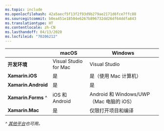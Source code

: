 ```yaml
---
ms.topic: include
ms.openlocfilehash: 42a5aecf5f13f2f93d9b279ae2171d6fce7ffc88
ms.sourcegitcommit: b0ea451e18504e6267b896732dd26df64ddfa843
ms.translationtype: HT
ms.contentlocale: zh-CN
ms.lasthandoff: 04/13/2020
ms.locfileid: "70206212"
---
```

||macOS|Windows|
|---|---|---|
|**开发环境**|Visual Studio for Mac|Visual Studio|
|**Xamarin.iOS**|是|是（使用 Mac 计算机）|
|**Xamarin.Android**|是|是|
|**Xamarin.Forms** ^|iOS 和 Android|Android 和 Windows/UWP（Mac 电脑的 iOS）|
|**Xamarin.Mac**|是|仅限打开项目和编译|

_^ [其他平台](https://github.com/xamarin/Xamarin.Forms/wiki/Platform-Support)也可用。_
